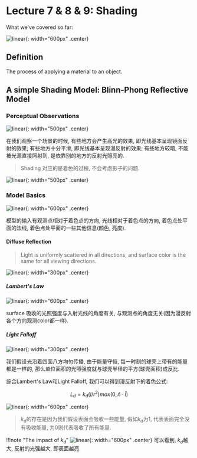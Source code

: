 # Lecture 7 & 8 & 9: Shading

What we've covered so far:

![linear](../images/games101_3/1%20(4).png){: width="600px" .center}

## Definition

The process of applying a material to an object.

## A simple Shading Model: Blinn-Phong Reflective Model

### Perceptual Observations

![linear](../images/games101_3/1%20(5).png){: width="500px" .center}

在我们观察一个场景的时候, 有些地方会产生高光的效果, 即光线基本呈现镜面反射的效果; 有些地方十分平滑, 即光线基本呈现漫反射的效果; 有些地方较暗, 不能被光源直接照射到, 是依靠别的地方的反射光照亮的.

> Shading 对应的是着色的过程, 不会考虑影子的问题.

![linear](../images/games101_3/1%20(6).png){: width="500px" .center}

### Model Basics

![linear](../images/games101_3/1%20(7).png){: width="600px" .center}

模型的输入有观测点相对于着色点的方向, 光线相对于着色点的方向, 着色点处平面的法线, 着色点处平面的一些其他信息(颜色, 亮度).

#### Diffuse Reflection

> Light is uniformly scattered in all directions, and surface color is the same for all viewing directions.

![linear](../images/games101_3/1%20(8).png){: width="300px" .center}

##### Lambert's Law

![linear](../images/games101_3/1%20(9).png){: width="600px" .center}

surface 吸收的光照强度与入射光线的角度有关, 与观测点的角度无关(因为漫反射各个方向观测color都一样).

##### Light Falloff

![linear](../images/games101_3/1%20(10).png){: width="300px" .center}

我们假设光沿着四面八方均匀传播, 由于能量守恒, 每一时刻的球壳上带有的能量都是一样的, 那么单位面积的光照强度就与球壳半径的平方(球壳面积)成反比.

综合Lambert's Law和Light Falloff, 我们可以得到漫反射下的着色公式:

$$
L_d = k_d(I/r^2)max(0,\hat{n}\cdot \hat{l})
$$

![linear](../images/games101_3/1%20(11).png){: width="600px" .center}

> $k_d$的存在是因为我们假设表面会吸收一些能量, 假如$k_d$为1, 代表表面完全没有吸收能量, 为0则代表吸收了所有能量.

!!!note "The impact of $k_d$"
    ![linear](../images/games101_3/1%20(12).png){: width="600px" .center}
    可以看到, $k_d$越大, 反射的光强越大, 即表面越亮.


